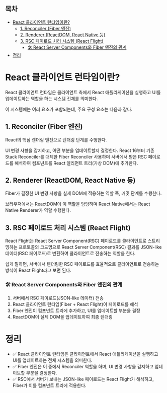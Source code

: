 <h2>목차</h2>

- [React 클라이언트 런타임이란?](#react-클라이언트-런타임이란)
  - [1. Reconciler (Fiber 엔진)](#1-reconciler-fiber-엔진)
  - [2. Renderer (ReactDOM, React Native 등)](#2-renderer-reactdom-react-native-등)
  - [3. RSC 페이로드 처리 시스템 (React Flight)](#3-rsc-페이로드-처리-시스템-react-flight)
    - [🛠 React Server Components와 Fiber 엔진의 관계](#-react-server-components와-fiber-엔진의-관계)
- [정리](#정리)

# React 클라이언트 런타임이란?

React 클라이언트 런타임은 클라이언트 측에서 React 애플리케이션을 실행하고 UI를 업데이트하는 역할을 하는 시스템 전체를 의미한다.

이 시스템에는 여러 요소가 포함되는데, 주요 구성 요소는 다음과 같다.

## 1. Reconciler (Fiber 엔진)

React의 핵심 렌더링 엔진으로 렌더링 단계를 수행한다.

UI 변경 사항을 감지하고, 어떤 부분을 업데이트할지 결정한다. React 16부터 기존 Stack Reconciler를 대체한 Fiber Reconciler 사용하며 서버에서 받은 RSC 페이로드를 해석하여 컴포넌트를 React 엘리먼트 트리(가상 DOM)에 추가한다.

## 2. Renderer (ReactDOM, React Native 등)

Fiber가 결정한 UI 변경 사항을 실제 DOM에 적용하는 역할 즉, 커밋 단계를 수행한다.

브라우저에서는 ReactDOM이 이 역할을 담당하며 React Native에서는 React Native Renderer가 역할 수행한다.

## 3. RSC 페이로드 처리 시스템 (React Flight)

<!-- 내용 추가 필 -->

React Flight는 React Server Component(RSC) 페이로드를 클라이언트로 스트리밍하는 프로토콜의 코드명으로 React Server Component(RSC) 결과를 JSON-like 데이터(RSC 페이로드)로 변환하여 클라이언트로 전송하는 역할을 한다.

쉽게 말하면, 서버에서 렌더링한 RSC 페이로드를 효율적으로 클라이언트로 전송하는 방식이 React Flight라고 보면 된다.

### 🛠 React Server Components와 Fiber 엔진의 관계

1. 서버에서 RSC 페이로드(JSON-like 데이터) 전송
2. React 클라이언트 런타임(Fiber + React Flight)이 페이로드를 해석
3. Fiber 엔진이 컴포넌트 트리에 추가하고, UI를 업데이트할 부분을 결정
4. ReactDOM이 실제 DOM을 업데이트하여 최종 렌더링

# 정리

- ✅ React 클라이언트 런타임은 클라이언트에서 React 애플리케이션을 실행하고 UI를 업데이트하는 전체 시스템을 의미한다.
- ✅ Fiber 엔진은 이 중에서 Reconciler 역할을 하며, UI 변경 사항을 감지하고 업데이트할 부분을 결정한다.
- ✅ RSC에서 서버가 보내는 JSON-like 페이로드는 React Flight가 해석하고, Fiber가 이를 컴포넌트 트리에 적용한다.
